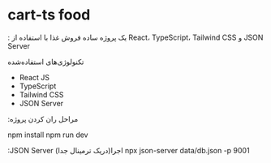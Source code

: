 # cart-ts food

: یک پروژه ساده فروش غذا با استفاده از
React، TypeScript، Tailwind CSS و JSON Server

تکنولوژی‌های استفاده‌شده

- React JS
- TypeScript
- Tailwind CSS
- JSON Server

:مراحل ران کردن پروژه

npm install
npm run dev

:JSON Server (دریک ترمینال جدا)اجرا
npx json-server data/db.json -p 9001

